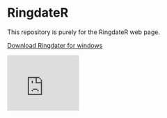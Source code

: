# RingdateR

This repository is purely for the RingdateR web page.

<a href="https://1drv.ms/u/s!Ah29EvbL18tOjst-Gaep6XOETovtWg?download=1">Download Ringdater for windows</a>

<iframe src="https://onedrive.live.com/embed?cid=4ECBD7CBF612BD1D&resid=4ECBD7CBF612BD1D%21239102&authkey=AGNcdOsrBoqREb0" width="165" height="128" frameborder="0" scrolling="no"></iframe>

